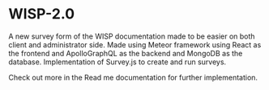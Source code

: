 # WISP-2.0
A new survey form of the WISP documentation made to be easier on both client and administrator side. Made using Meteor framework using React as the frontend and ApolloGraphQL as the backend and MongoDB as the database. Implementation of Survey.js to create and run surveys.

Check out more in the Read me documentation for further implementation.
